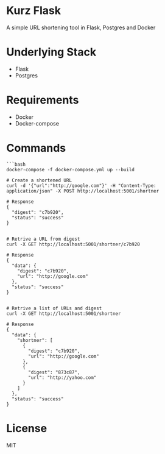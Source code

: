 # Kurz Flask

A simple URL shortening tool in Flask, Postgres and Docker


# Underlying Stack 
* Flask
* Postgres

# Requirements
* Docker
* Docker-compose

# Commands
```
```bash
docker-compose -f docker-compose.yml up --build

# Create a shortened URL
curl -d '{"url":"http://google.com"}' -H "Content-Type: application/json" -X POST http://localhost:5001/shortner     

# Response
{
  "digest": "c7b920", 
  "status": "success"
}


# Retrive a URL from digest
curl -X GET http://localhost:5001/shortner/c7b920

# Response
{
  "data": {
    "digest": "c7b920", 
    "url": "http://google.com"
  }, 
  "status": "success"
}


# Retrive a list of URLs and digest
curl -X GET http://localhost:5001/shortner

# Response
{
  "data": {
    "shortner": [
      {
        "digest": "c7b920", 
        "url": "http://google.com"
      }, 
      {
        "digest": "873c87", 
        "url": "http://yahoo.com"
      }
    ]
  }, 
  "status": "success"
}
```

# License
MIT
